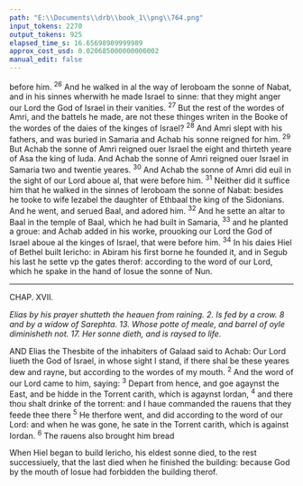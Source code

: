 ```yaml
---
path: "E:\\Documents\\drb\\book_1\\png\\764.png"
input_tokens: 2270
output_tokens: 925
elapsed_time_s: 16.65698909999989
approx_cost_usd: 0.020685000000000002
manual_edit: false
---
```

before him. <sup>26</sup> And he walked in al the way of Ieroboam the sonne of Nabat, and in his sinnes wherwith he made Israel to sinne: that they might anger our Lord the God of Israel in their vanities. <sup>27</sup> But the rest of the wordes of Amri, and the battels he made, are not these thinges writen in the Booke of the wordes of the daies of the kinges of Israel? <sup>28</sup> And Amri slept with his fathers, and was buried in Samaria and Achab his sonne reigned for him. <sup>29</sup> But Achab the sonne of Amri reigned ouer Israel the eight and thirteth yeare of Asa the king of Iuda. And Achab the sonne of Amri reigned ouer Israel in Samaria two and twentie yeares. <sup>30</sup> And Achab the sonne of Amri did euil in the sight of our Lord aboue al, that were before him. <sup>31</sup> Neither did it suffice him that he walked in the sinnes of Ieroboam the sonne of Nabat: besides he tooke to wife Iezabel the daughter of Ethbaal the king of the Sidonians. And he went, and serued Baal, and adored him. <sup>32</sup> And he sette an altar to Baal in the temple of Baal, which he had built in Samaria, <sup>33</sup> and he planted a groue: and Achab added in his worke, prouoking our Lord the God of Israel aboue al the kinges of Israel, that were before him. <sup>34</sup> In his daies Hiel of Bethel built Iericho: in Abiram his first borne he founded it, and in Segub his last he sette vp the gates therof: according to the word of our Lord, which he spake in the hand of Iosue the sonne of Nun.

<hr>

CHAP. XVII.

*Elias by his prayer shutteth the heauen from raining. 2. Is fed by a crow. 8 and by a widow of Sarephta. 13. Whose potte of meale, and barrel of oyle diminisheth not. 17. Her sonne dieth, and is raysed to life.*

AND Elias the Thesbite of the inhabiters of Galaad said to Achab: Our Lord liueth the God of Israel, in whose sight I stand, if there shal be these yeares dew and rayne, but according to the wordes of my mouth. <sup>2</sup> And the word of our Lord came to him, saying: <sup>3</sup> Depart from hence, and goe agaynst the East, and be hidde in the Torrent carith, which is agaynst Iordan, <sup>4</sup> and there thou shalt drinke of the torrent: and I haue commanded the rauens that they feede thee there <sup>5</sup> He therfore went, and did according to the word of our Lord: and when he was gone, he sate in the Torrent carith, which is against Iordan. <sup>6</sup> The rauens also brought him bread

[^1]: When Hiel began to build Iericho, his eldest sonne died, to the rest successiuely, that the last died when he finished the building: because God by the mouth of Iosue had forbidden the building therof.

<aside>When Hiel began to build Iericho, his eldest sonne died, to the rest successiuely, that the last died when he finished the building: because God by the mouth of Iosue had forbidden the building therof.</aside>